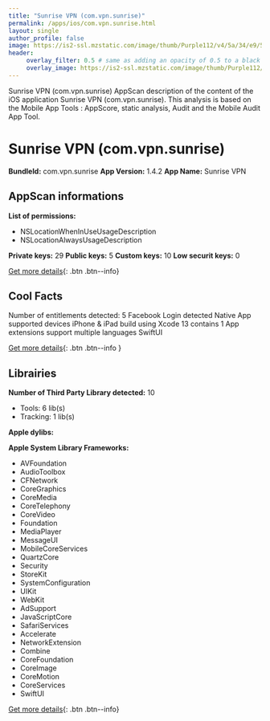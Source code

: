 ```yaml
---
title: "Sunrise VPN (com.vpn.sunrise)"
permalink: /apps/ios/com.vpn.sunrise.html
layout: single
author_profile: false
image: https://is2-ssl.mzstatic.com/image/thumb/Purple112/v4/5a/34/e9/5a34e96e-c6ea-a4d6-1e03-dd62d8ba1edc/AppIcon-1x_U007emarketing-0-7-0-85-220.png/512x512bb.jpg
header: 
     overlay_filter: 0.5 # same as adding an opacity of 0.5 to a black background
     overlay_image: https://is2-ssl.mzstatic.com/image/thumb/Purple112/v4/5a/34/e9/5a34e96e-c6ea-a4d6-1e03-dd62d8ba1edc/AppIcon-1x_U007emarketing-0-7-0-85-220.png/512x512bb.jpg
---
```

Sunrise VPN (com.vpn.sunrise) AppScan description of the content of the iOS application Sunrise VPN (com.vpn.sunrise). This analysis is based on the Mobile App Tools : AppScore, static analysis, Audit and the Mobile Audit App Tool.

# Sunrise VPN (com.vpn.sunrise)

**BundleId:** com.vpn.sunrise
**App Version:** 1.4.2
**App Name:** Sunrise VPN


## AppScan informations 

**List of permissions:** 
- NSLocationWhenInUseUsageDescription
- NSLocationAlwaysUsageDescription
  
  
**Private keys:** 29
**Public keys:** 5
**Custom keys:** 10
**Low securit keys:** 0
  
[Get more details](/pricing.html){: .btn .btn--info}

## Cool Facts

Number of entitlements detected: 5
Facebook Login detected
Native App
supported devices iPhone & iPad
build using Xcode 13
contains 1 App extensions
support multiple languages
SwiftUI
  
[Get more details](/pricing.html){: .btn .btn--info }

## Librairies 
**Number of Third Party Library detected:** 10
- Tools: 6 lib(s)
- Tracking: 1 lib(s)


**Apple dylibs:**


**Apple System Library Frameworks:**
- AVFoundation
- AudioToolbox
- CFNetwork
- CoreGraphics
- CoreMedia
- CoreTelephony
- CoreVideo
- Foundation
- MediaPlayer
- MessageUI
- MobileCoreServices
- QuartzCore
- Security
- StoreKit
- SystemConfiguration
- UIKit
- WebKit
- AdSupport
- JavaScriptCore
- SafariServices
- Accelerate
- NetworkExtension
- Combine
- CoreFoundation
- CoreImage
- CoreMotion
- CoreServices
- SwiftUI


  
[Get more details](/pricing.html){: .btn .btn--info}

